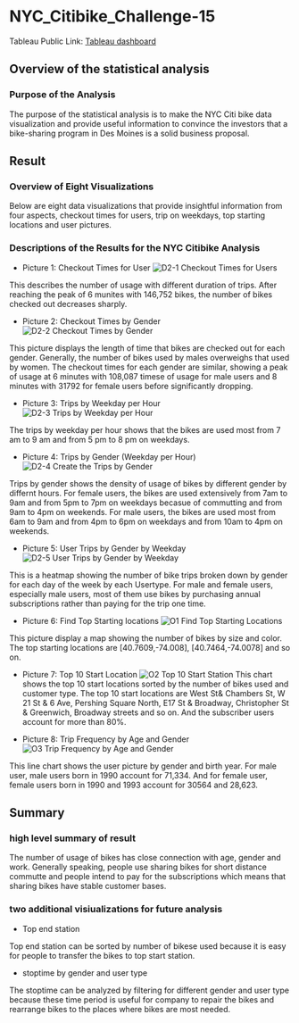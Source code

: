 # NYC_Citibike_Challenge-15

Tableau Public Link: [Tableau dashboard](https://public.tableau.com/app/profile/yidi.liu/viz/NYCCitiBike_16744142948860/D3Story1)

## Overview of the statistical analysis 

### Purpose of the Analysis 

The purpose of the statistical analysis is to make the NYC Citi bike data visualization and provide useful information to convince the investors that a bike-sharing program in Des Moines is a solid business proposal.




## Result

### Overview of Eight Visualizations 

Below are eight data visualizations that provide insightful information from four aspects, checkout times for users, trip on weekdays, top starting locations and user pictures. 

### Descriptions of the Results for the NYC Citibike Analysis 
- Picture 1: Checkout Times for User
![D2-1 Checkout Times for Users](https://github.com/irisyidi/NYC_Citibike_Challenge-15/blob/main/D2-1%20Checkout%20Times%20for%20Users%20.png)

This describes the number of usage with different duration of trips. After reaching the peak of 6 munites with 146,752 bikes, the number of bikes checked out decreases sharply. 



- Picture 2: Checkout Times by Gender
![D2-2 Checkout Times by Gender](https://github.com/irisyidi/NYC_Citibike_Challenge-15/blob/main/D2-2%20Checkout%20Times%20by%20Gender.png)

This picture displays the length of time that bikes are checked out for each gender. Generally, the number of bikes used by males overweighs that used by women. The checkout times for each gender are similar, showing a peak of usage at 6 minutes with 108,087 timese of usage for male users and 8 minutes with 31792 for female users before significantly dropping. 



- Picture 3: Trips by Weekday per Hour
![D2-3 Trips by Weekday per Hour](https://github.com/irisyidi/NYC_Citibike_Challenge-15/blob/main/D2-3%20Trips%20by%20Weekday%20per%20Hour.png)

The trips by weekday per hour shows that the bikes are used most from 7 am to 9 am and from 5 pm to 8 pm on weekdays. 



- Picture 4: Trips by Gender (Weekday per Hour) 
![D2-4 Create the Trips by Gender](https://github.com/irisyidi/NYC_Citibike_Challenge-15/blob/main/D2-4%20Create%20the%20Trips%20by%20Gender.png)

Trips by gender shows the density of usage of bikes by different gender by differnt hours. For female users, the bikes are used extensively from 7am to 9am and from 5pm to 7pm on weekdays becasue of commutting and from 9am to 4pm on weekends. For male users, the bikes are used most from 6am to 9am and from 4pm to 6pm on weekdays and from 10am to 4pm on weekends. 



- Picture 5: User Trips by Gender by Weekday
![D2-5 User Trips by Gender by Weekday](https://github.com/irisyidi/NYC_Citibike_Challenge-15/blob/main/D2-5%20User%20Trips%20by%20Gender%20by%20Weekday.png)

This is a heatmap showing the number of bike trips broken down by gender for each day of the week by each Usertype. For male and female users, especially male users, most of them use bikes by purchasing annual subscriptions rather than paying for the trip one time. 



- Picture 6: Find Top Starting locations 
![O1 Find Top Starting Locations](https://github.com/irisyidi/NYC_Citibike_Challenge-15/blob/main/O1%20Find%20Top%20Starting%20Locations.png)

This picture display a map showing the number of bikes by size and color. The top starting locations are [40.7609,-74.008], [40.7464,-74.0078] and so on. 



- Picture 7: Top 10 Start Location
![O2 Top 10 Start Station](https://github.com/irisyidi/NYC_Citibike_Challenge-15/blob/main/O2%20Top%2010%20Start%20Station.png)
This chart shows the top 10 start locations sorted by the number of bikes used and customer type. The top 10 start locations are West St& Chambers St, W 21 St & 6 Ave, Pershing Square North, E17 St & Broadway, Christopher St & Greenwich, Broadway streets and so on. And the subscriber users account for more than 80%. 



- Picture 8: Trip Frequency by Age and Gender
![O3 Trip Frequency by Age and Gender](https://github.com/irisyidi/NYC_Citibike_Challenge-15/blob/main/O3%20-%20Trip%20Frequency%20by%20Age%20and%20Gender.png)

This line chart shows the user picture by gender and birth year. For male user, male users born in 1990 account for 71,334. And for female user, female users born in 1990 and 1993 account for 30564 and 28,623. 

## Summary

### high level summary of result 

The number of usage of bikes has close connection with age, gender and work. Generally speaking, people use sharing bikes for short distance commutte and people intend to pay for the subscriptions which means that sharing bikes have stable customer bases. 


### two additional visiualizations for future analysis 

- Top end station

Top end station can be sorted by number of bikese used because it is easy for people to transfer the bikes to top start station. 

- stoptime by gender and user type 

The stoptime can be analyzed by filtering for different gender and user type because these time period is useful for company to repair the bikes and rearrange bikes to the places where bikes are most needed. 


